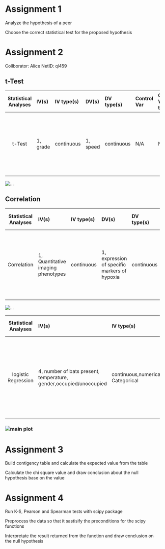 # Assignment 1
Analyze the hypothesis of a peer

Choose the correct statistical test for the proposed hypothesis

# Assignment 2
Collborator: Alice NetID: ql459
## t-Test
| **Statistical Analyses**	|  **IV(s)**  |  **IV type(s)** |  **DV(s)**  |  **DV type(s)**  |  **Control Var** | **Control Var type**  | **Question to be answered** | **_H0_** | **alpha** | **link to paper**| 
|:----------:|:----------|:------------|:-------------|:-------------|:------------|:------------- |:------------------|:----:|:-------:|:-------|
|t-Test|1, grade|continuous|1, speed|continuous|N/A |N/A |Whats the impacts of grades on vehicle speeds on interstate highways|  The average speed for the grade i is the same as the expected speed at grade i|0.05|https://journals.plos.org/plosone/article?id=10.1371/journal.pone.0184142#pone.0184142.e002|

![...](https://github.com/williamburgson/PUI2018_gw1054/blob/master/HW5_gw1054/journal.pone.0184142.g003.PNG)

## Correlation
| **Statistical Analyses**	|  **IV(s)**  |  **IV type(s)** |  **DV(s)**  |  **DV type(s)**  |  **Control Var** | **Control Var type**  | **Question to be answered** | **_H0_** | **alpha** | **link to paper**| 
|:----------:|:----------|:------------|:-------------|:-------------|:------------|:------------- |:------------------|:----:|:-------:|:-------|
|Correlation|1, Quantitative imaging phenotypes|continuous |1, expression of specific markers of hypoxia|continuous |N/A|N/A|How strong does quantitative imaging phenotypes correlates with expression of specific markers of hypoxia| quantitative imaging phenotypes does not correlate with expression of specific markers of hypoxia| 0.05 | https://journals.plos.org/plosone/article?id=10.1371/journal.pone.0132953|

![...](https://github.com/williamburgson/PUI2018_gw1054/blob/master/HW5_gw1054/journal.pone.0132953.t002.PNG)

| **Statistical Analyses** |  **IV(s)**  |  **IV type(s)** |  **DV(s)**  |  **DV type(s)**  |  **Control Var** | **Control Var type**  | **Question to be answered** | **_H0_** | **alpha** | **link to paper**| 
|:----------:|:----------|:------------|:-------------|:-------------|:------------|:------------- |:------------------|:----:|:-------:|:-------|
logistic Regression | 4, number of bats present, temperature, gender,occupied/unoccupied |   continuous,numerical, Categorical | 1, the height of a cavity| Quantitative | 0 |  N/A | the probability of bats’ roosting in cavities | the probability of Leisler’s bat presence in tree cavities increases with the cavity entrance height| 0.05 | [Why sampling ratio matters: Logistic regression and studies of habitat use](https://journals.plos.org/plosone/article?id=10.1371/journal.pone.0200742#sec002) |
### ![main plot](https://github.com/qiuyliu/PUI2018_ql459/blob/master/HW5_ql459/journal.pone.0200742.g003%20(1).PNG)

# Assignment 3
Build contigency table and calculate the expected value from the table

Calculate the chi square value and draw conclusion about the null hypothesis base on the value

# Assignment 4
Run K-S, Pearson and Spearman tests with scipy package

Preprocess the data so that it sastisify the preconditions for the scipy functions

Interpretate the result returned from the function and draw conclusion on the null hypothesis
